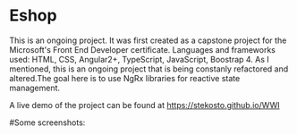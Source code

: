 # Eshop

This is an ongoing project. It was first created as a capstone project for the Microsoft's Front End Developer certificate.
Languages and frameworks used: HTML, CSS, Angular2+, TypeScript, JavaScript, Boostrap 4.
As I mentioned, this is an ongoing project that is being constanly refactored and altered.The goal here is to use NgRx libraries for reactive state management.

A live demo of the project can be found at https://stekosto.github.io/WWI

#Some screenshots:

